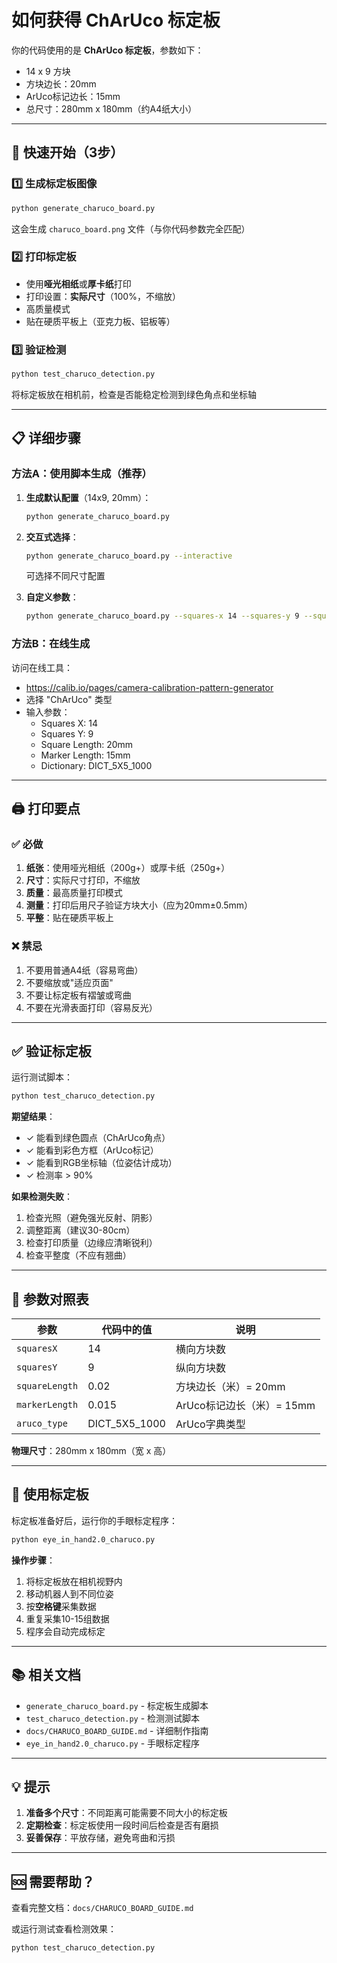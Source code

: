 # 如何获得 ChArUco 标定板

你的代码使用的是 **ChArUco 标定板**，参数如下：
- 14 x 9 方块
- 方块边长：20mm
- ArUco标记边长：15mm
- 总尺寸：280mm x 180mm（约A4纸大小）

---

## 🚀 快速开始（3步）

### 1️⃣ 生成标定板图像

```bash
python generate_charuco_board.py
```

这会生成 `charuco_board.png` 文件（与你代码参数完全匹配）

### 2️⃣ 打印标定板

- 使用**哑光相纸**或**厚卡纸**打印
- 打印设置：**实际尺寸**（100%，不缩放）
- 高质量模式
- 贴在硬质平板上（亚克力板、铝板等）

### 3️⃣ 验证检测

```bash
python test_charuco_detection.py
```

将标定板放在相机前，检查是否能稳定检测到绿色角点和坐标轴

---

## 📋 详细步骤

### 方法A：使用脚本生成（推荐）

1. **生成默认配置**（14x9, 20mm）：
   ```bash
   python generate_charuco_board.py
   ```

2. **交互式选择**：
   ```bash
   python generate_charuco_board.py --interactive
   ```
   可选择不同尺寸配置

3. **自定义参数**：
   ```bash
   python generate_charuco_board.py --squares-x 14 --squares-y 9 --square-length 20 --marker-length 15
   ```

### 方法B：在线生成

访问在线工具：
- https://calib.io/pages/camera-calibration-pattern-generator
- 选择 "ChArUco" 类型
- 输入参数：
  - Squares X: 14
  - Squares Y: 9
  - Square Length: 20mm
  - Marker Length: 15mm
  - Dictionary: DICT_5X5_1000

---

## 🖨️ 打印要点

### ✅ 必做
1. **纸张**：使用哑光相纸（200g+）或厚卡纸（250g+）
2. **尺寸**：实际尺寸打印，不缩放
3. **质量**：最高质量打印模式
4. **测量**：打印后用尺子验证方块大小（应为20mm±0.5mm）
5. **平整**：贴在硬质平板上

### ❌ 禁忌
1. 不要用普通A4纸（容易弯曲）
2. 不要缩放或"适应页面"
3. 不要让标定板有褶皱或弯曲
4. 不要在光滑表面打印（容易反光）

---

## ✅ 验证标定板

运行测试脚本：
```bash
python test_charuco_detection.py
```

**期望结果**：
- ✓ 能看到绿色圆点（ChArUco角点）
- ✓ 能看到彩色方框（ArUco标记）
- ✓ 能看到RGB坐标轴（位姿估计成功）
- ✓ 检测率 > 90%

**如果检测失败**：
1. 检查光照（避免强光反射、阴影）
2. 调整距离（建议30-80cm）
3. 检查打印质量（边缘应清晰锐利）
4. 检查平整度（不应有翘曲）

---

## 📐 参数对照表

| 参数 | 代码中的值 | 说明 |
|------|-----------|------|
| `squaresX` | 14 | 横向方块数 |
| `squaresY` | 9 | 纵向方块数 |
| `squareLength` | 0.02 | 方块边长（米）= 20mm |
| `markerLength` | 0.015 | ArUco标记边长（米）= 15mm |
| `aruco_type` | DICT_5X5_1000 | ArUco字典类型 |

**物理尺寸**：280mm x 180mm（宽 x 高）

---

## 🎯 使用标定板

标定板准备好后，运行你的手眼标定程序：

```bash
python eye_in_hand2.0_charuco.py
```

**操作步骤**：
1. 将标定板放在相机视野内
2. 移动机器人到不同位姿
3. 按**空格键**采集数据
4. 重复采集10-15组数据
5. 程序会自动完成标定

---

## 📚 相关文档

- `generate_charuco_board.py` - 标定板生成脚本
- `test_charuco_detection.py` - 检测测试脚本  
- `docs/CHARUCO_BOARD_GUIDE.md` - 详细制作指南
- `eye_in_hand2.0_charuco.py` - 手眼标定程序

---

## 💡 提示

1. **准备多个尺寸**：不同距离可能需要不同大小的标定板
2. **定期检查**：标定板使用一段时间后检查是否有磨损
3. **妥善保存**：平放存储，避免弯曲和污损

---

## 🆘 需要帮助？

查看完整文档：`docs/CHARUCO_BOARD_GUIDE.md`

或运行测试查看检测效果：
```bash
python test_charuco_detection.py
```
